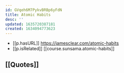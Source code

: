 ```yaml
---
id: GVqeh6M7PykvBRBp6yFdN
title: Atomic Habits
desc: ''
updated: 1635720387181
created: 1634094773623
---
```


- [[p.hasURL]] https://jamesclear.com/atomic-habits
- [[p.isRelated]] [[course.sunsama.atomic-habits]]

## [[Quotes]]

